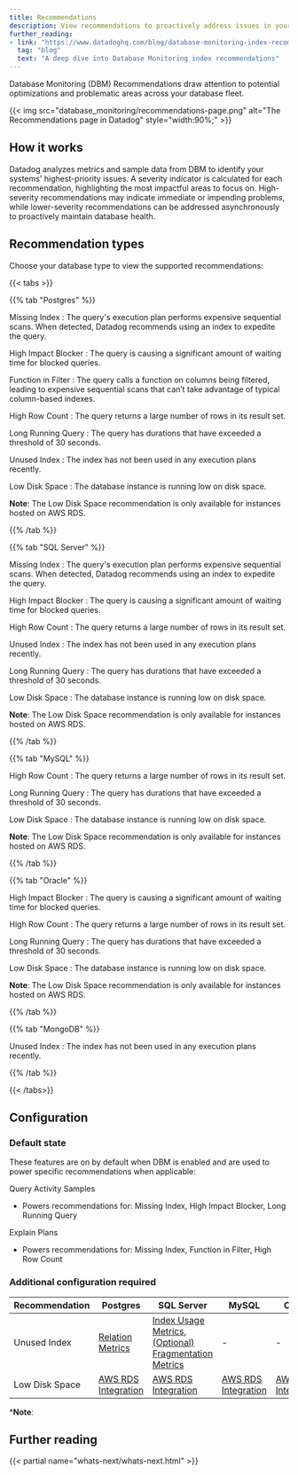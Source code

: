 ```yaml
---
title: Recommendations
description: View recommendations to proactively address issues in your system
further_reading:
- link: "https://www.datadoghq.com/blog/database-monitoring-index-recommendations/"
  tag: "blog"
  text: "A deep dive into Database Monitoring index recommendations"
---
```


Database Monitoring (DBM) Recommendations draw attention to potential optimizations and problematic areas across your database fleet.

{{< img src="database_monitoring/recommendations-page.png" alt="The Recommendations page in Datadog" style="width:90%;" >}}

## How it works

Datadog analyzes metrics and sample data from DBM to identify your systems' highest-priority issues. A severity indicator is calculated for each recommendation, highlighting the most impactful areas to focus on. High-severity recommendations may indicate immediate or impending problems, while lower-severity recommendations can be addressed asynchronously to proactively maintain database health.

## Recommendation types

Choose your database type to view the supported recommendations:

{{< tabs >}}

{{% tab "Postgres" %}}

Missing Index
: The query's execution plan performs expensive sequential scans. When detected, Datadog recommends using an index to expedite the query.

High Impact Blocker
: The query is causing a significant amount of waiting time for blocked queries.

Function in Filter
: The query calls a function on columns being filtered, leading to expensive sequential scans that can’t take advantage of typical column-based indexes.

High Row Count
: The query returns a large number of rows in its result set.

Long Running Query
: The query has durations that have exceeded a threshold of 30 seconds.

Unused Index
: The index has not been used in any execution plans recently.

Low Disk Space
: The database instance is running low on disk space.

**Note**: The Low Disk Space recommendation is only available for instances hosted on AWS RDS.

{{% /tab %}}

{{% tab "SQL Server" %}}

Missing Index
: The query's execution plan performs expensive sequential scans. When detected, Datadog recommends using an index to expedite the query.

High Impact Blocker
: The query is causing a significant amount of waiting time for blocked queries.

High Row Count
: The query returns a large number of rows in its result set.

Unused Index
: The index has not been used in any execution plans recently.

Long Running Query
: The query has durations that have exceeded a threshold of 30 seconds.

Low Disk Space
: The database instance is running low on disk space.

**Note**: The Low Disk Space recommendation is only available for instances hosted on AWS RDS.

{{% /tab %}}

{{% tab "MySQL" %}}

High Row Count
: The query returns a large number of rows in its result set.

Long Running Query
: The query has durations that have exceeded a threshold of 30 seconds.

Low Disk Space
: The database instance is running low on disk space.

**Note**: The Low Disk Space recommendation is only available for instances hosted on AWS RDS.

{{% /tab %}}

{{% tab "Oracle" %}}

High Impact Blocker
: The query is causing a significant amount of waiting time for blocked queries.

High Row Count
: The query returns a large number of rows in its result set.

Long Running Query
: The query has durations that have exceeded a threshold of 30 seconds.

Low Disk Space
: The database instance is running low on disk space.

**Note**: The Low Disk Space recommendation is only available for instances hosted on AWS RDS.

{{% /tab %}}

{{% tab "MongoDB" %}}

Unused Index
: The index has not been used in any execution plans recently.

{{% /tab %}}

{{< /tabs>}}

## Configuration

### Default state
These features are on by default when DBM is enabled and are used to power specific recommendations when applicable:

Query Activity Samples
- Powers recommendations for: Missing Index, High Impact Blocker, Long Running Query

Explain Plans
- Powers recommendations for: Missing Index, Function in Filter, High Row Count

### Additional configuration required

| Recommendation  | Postgres            | SQL Server            | MySQL            | Oracle            | MongoDB              |
|-----------------|---------------------|-----------------------|------------------|-------------------|----------------------|
| Unused Index    | [Relation Metrics](https://github.com/DataDog/integrations-core/blob/893ded2e783741cc1524b9cda72428895aaf5d90/postgres/datadog_checks/postgres/data/conf.yaml.example#L143-L178) | [Index Usage Metrics](https://github.com/DataDog/integrations-core/blob/e3f44fbe555703e30c3b9c96e4fccdc5e57d626d/sqlserver/datadog_checks/sqlserver/data/conf.yaml.example#L130-L201), [(Optional) Fragmentation Metrics](https://github.com/DataDog/integrations-core/blob/e3f44fbe555703e30c3b9c96e4fccdc5e57d626d/sqlserver/datadog_checks/sqlserver/data/conf.yaml.example#L130-L201) | - | - | [Index Access Metrics](https://github.com/DataDog/integrations-core/blob/e3f44fbe555703e30c3b9c96e4fccdc5e57d626d/sqlserver/datadog_checks/sqlserver/data/conf.yaml.example#L130-L201) |
| Low Disk Space  | [AWS RDS Integration](https://docs.datadoghq.com/integrations/amazon_rds/?tab=standard) | [AWS RDS Integration](https://docs.datadoghq.com/integrations/amazon_rds/?tab=standard) | [AWS RDS Integration](https://docs.datadoghq.com/integrations/amazon_rds/?tab=standard) | [AWS RDS Integration](https://docs.datadoghq.com/integrations/amazon_rds/?tab=standard) | - |

***Note**: 

## Further reading

{{< partial name="whats-next/whats-next.html" >}}